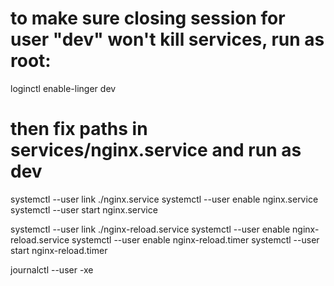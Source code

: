 # to make sure closing session for user "dev" won't kill services, run as root:
loginctl enable-linger dev

# then fix paths in services/nginx.service and run as dev
systemctl --user link ./nginx.service
systemctl --user enable nginx.service
systemctl --user start nginx.service

systemctl --user link ./nginx-reload.service
systemctl --user enable nginx-reload.service
systemctl --user enable nginx-reload.timer
systemctl --user start nginx-reload.timer

journalctl --user -xe
